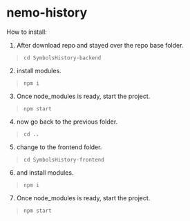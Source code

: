 # nemo-history
How to install: 
1. After download repo and stayed over the repo base folder.

  >`cd SymbolsHistory-backend`

2. install modules.

  >`npm i`

3. Once node_modules is ready, start the project.

 >`npm start`

4. now go back to the previous folder.

  >`cd ..`

5. change to the frontend folder.

  >`cd SymbolsHistory-frontend`

6. and install modules.

  >`npm i`

7. Once node_modules is ready, start the project.

  >`npm start`
